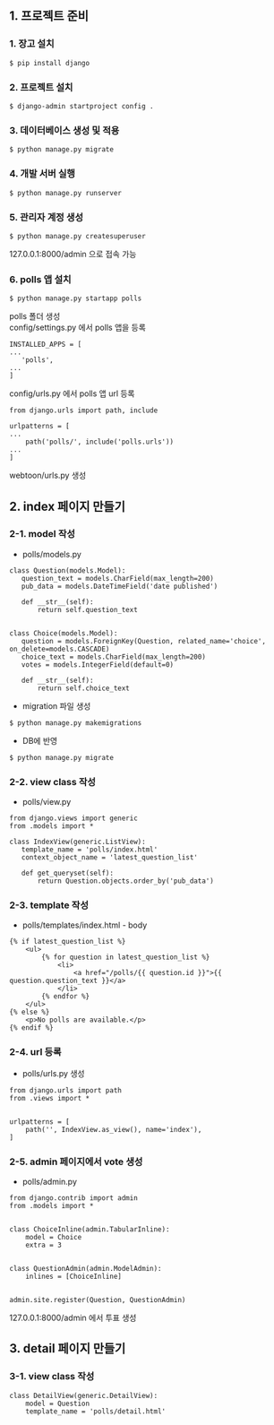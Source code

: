  ## 1. 프로젝트 준비
 ### 1. 장고 설치
 ```
 $ pip install django
```
 ### 2. 프로젝트 설치
 ```
 $ django-admin startproject config .
```
 
 ### 3. 데이터베이스 생성 및 적용
 ```
 $ python manage.py migrate
```

 ### 4. 개발 서버 실행
 ```
 $ python manage.py runserver
```

 ### 5. 관리자 계정 생성
 ```
 $ python manage.py createsuperuser
```
127.0.0.1:8000/admin 으로 접속 가능
 ### 6. polls 앱 설치
 ```
 $ python manage.py startapp polls
```
 polls 폴더 생성\
 config/settings.py 에서 polls 앱을 등록
 ```buildoutcfg
INSTALLED_APPS = [
...
    'polls',
...
]
```
config/urls.py 에서 polls 앱 url 등록
```buildoutcfg
from django.urls import path, include

urlpatterns = [
...
    path('polls/', include('polls.urls'))
...
]
```
 webtoon/urls.py 생성
 ## 2. index 페이지 만들기
 ### 2-1. model 작성
 - polls/models.py
 ```
class Question(models.Model):
    question_text = models.CharField(max_length=200)
    pub_data = models.DateTimeField('date published')

    def __str__(self):
        return self.question_text


class Choice(models.Model):
    question = models.ForeignKey(Question, related_name='choice', on_delete=models.CASCADE)
    choice_text = models.CharField(max_length=200)
    votes = models.IntegerField(default=0)

    def __str__(self):
        return self.choice_text
```
- migration 파일 생성
```
$ python manage.py makemigrations
```
- DB에 반영
```
$ python manage.py migrate
```

 ### 2-2. view class 작성
- polls/view.py
 ```
from django.views import generic
from .models import *

class IndexView(generic.ListView):
    template_name = 'polls/index.html'
    context_object_name = 'latest_question_list'

    def get_queryset(self):
        return Question.objects.order_by('pub_data')
```

### 2-3. template 작성
- polls/templates/index.html - body
```
{% if latest_question_list %}
    <ul>
        {% for question in latest_question_list %}
            <li>
                <a href="/polls/{{ question.id }}">{{ question.question_text }}</a>
            </li>
        {% endfor %}
    </ul>
{% else %}
    <p>No polls are available.</p>
{% endif %}
```

### 2-4. url 등록
- polls/urls.py 생성
```
from django.urls import path
from .views import *


urlpatterns = [
    path('', IndexView.as_view(), name='index'),
]
```
### 2-5. admin 페이지에서 vote 생성
- polls/admin.py
```
from django.contrib import admin
from .models import *


class ChoiceInline(admin.TabularInline):
    model = Choice
    extra = 3


class QuestionAdmin(admin.ModelAdmin):
    inlines = [ChoiceInline]


admin.site.register(Question, QuestionAdmin)
```
127.0.0.1:8000/admin 에서 투표 생성

## 3. detail 페이지 만들기
### 3-1. view class 작성
```
class DetailView(generic.DetailView):
    model = Question
    template_name = 'polls/detail.html'
```





 
 